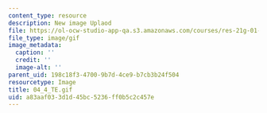```yaml
---
content_type: resource
description: New image Uplaod
file: https://ol-ocw-studio-app-qa.s3.amazonaws.com/courses/res-21g-01-kana-spring-2010/a83aaf033d1d45bc5236ff0b5c2c457e_04_4_TE.gif
file_type: image/gif
image_metadata:
  caption: ''
  credit: ''
  image-alt: ''
parent_uid: 198c18f3-4700-9b7d-4ce9-b7cb3b24f504
resourcetype: Image
title: 04_4_TE.gif
uid: a83aaf03-3d1d-45bc-5236-ff0b5c2c457e
---
```

